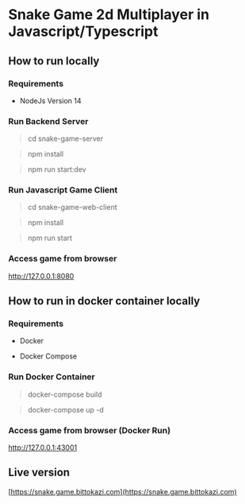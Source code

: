 # Snake Game 2d Multiplayer in Javascript/Typescript

## How to run locally

### Requirements

- NodeJs Version 14

### Run Backend Server

> cd snake-game-server

> npm install

> npm run start:dev

### Run Javascript Game Client

> cd snake-game-web-client

> npm install

> npm run start

### Access game from browser

http://127.0.0.1:8080

## How to run in docker container locally

### Requirements

- Docker

- Docker Compose

### Run Docker Container

> docker-compose build

> docker-compose up -d

### Access game from browser (Docker Run)

http://127.0.0.1:43001

## Live version

[https://snake.game.bittokazi.com](https://snake.game.bittokazi.com)

